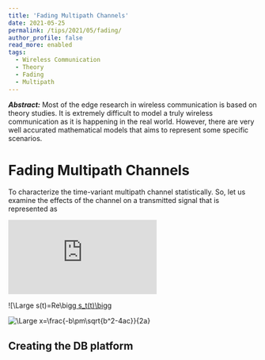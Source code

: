 ```yaml
---
title: 'Fading Multipath Channels'
date: 2021-05-25
permalink: /tips/2021/05/fading/
author_profile: false
read_more: enabled
tags:
  - Wireless Communication
  - Theory
  - Fading
  - Multipath
---
```


***Abstract:*** Most of the edge research in wireless communication is based on theory studies. It is extremely difficult to model a truly wireless communication as it is happening in the real world. However, there are very well accurated mathematical models that aims to represent some specific scenarios. 

Fading Multipath Channels
=======

To characterize the time-variant multipath channel statistically. So, let us examine the effects of the channel on a transmitted signal that is represented as

![equation](http://www.sciweavers.org/tex2img.php?eq=s%28t%29%3DRe%5Bs_t%28t%29%20e%5E%7Bj2%20%5Cpi%20f_c%20t%7D%5D&bc=White&fc=Black&im=jpg&fs=12&ff=arev&edit=0)


![\Large s(t)=Re\bigg[ s_t(t)\bigg](https://latex.codecogs.com/svg.latex?x%3D%5Cfrac%7B-b%5Cpm%5Csqrt%7Bb%5E2-4ac%7D%7D%7B2a%7D)

![\Large x=\frac{-b\pm\sqrt{b^2-4ac}}{2a}](https://latex.codecogs.com/svg.latex?\Large&space;x=\frac{-b\pm\sqrt{b^2-4ac}}{2a}) 


Creating the DB platform
-------
